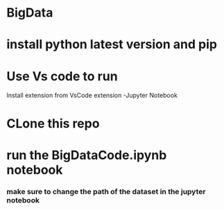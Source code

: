 # BigData

# install python latest version and pip

# Use Vs code to run
Install extension from VsCode extension
  -Jupyter Notebook
  
  
# CLone this repo

# run the BigDataCode.ipynb notebook
  
### make sure to change the path of the dataset in the jupyter notebook
